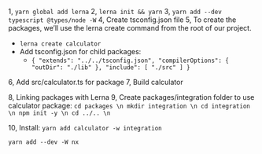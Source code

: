 1, `yarn global add lerna`
2, `lerna init && yarn`
3, `yarn add --dev typescript @types/node -W`
4, Create tsconfig.json file
5, To create the packages, we’ll use the lerna create command from the root of our project.

- `lerna create calculator`
- Add tsconfig.json for child packages:
  - `{
    "extends": "../../tsconfig.json",
    "compilerOptions": {
    "outDir": "./lib"
    },
    "include": [
    "./src"
    ]
}`

6, Add src/calculator.ts for package
7, Build calculator

8, Linking packages with Lerna
9, Create packages/integration folder to use calculator package:
`cd packages \n
mkdir integration \n
cd integration \n
npm init -y \n
cd ../.. \n`

10, Install: `yarn add calculator -w integration`

`yarn add --dev -W nx`

